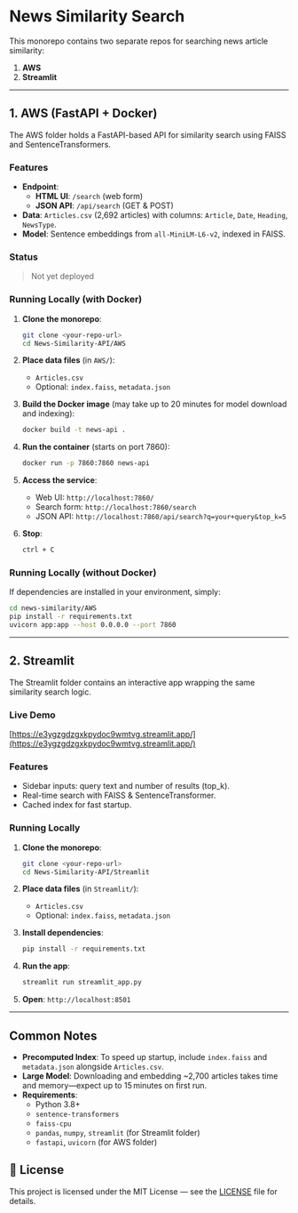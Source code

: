 # News Similarity Search

This monorepo contains two separate repos for searching news article similarity:

1. **AWS**
2. **Streamlit**

---

## 1. AWS (FastAPI + Docker)

The AWS folder holds a FastAPI-based API for similarity search using FAISS and SentenceTransformers.

### Features

- **Endpoint**:
  - **HTML UI**: `/search` (web form)
  - **JSON API**: `/api/search` (GET & POST)
- **Data**: `Articles.csv` (2,692 articles) with columns: `Article`, `Date`, `Heading`, `NewsType`.
- **Model**: Sentence embeddings from `all-MiniLM-L6-v2`, indexed in FAISS.

### Status

> Not yet deployed

### Running Locally (with Docker)

1. **Clone the monorepo**:
   ```bash
   git clone <your-repo-url>
   cd News-Similarity-API/AWS
   ```
2. **Place data files** (in `AWS/`):
   - `Articles.csv`
   - Optional: `index.faiss`, `metadata.json`

3. **Build the Docker image** (may take up to 20 minutes for model download and indexing):
   ```bash
   docker build -t news-api .
   ```

4. **Run the container** (starts on port 7860):
   ```bash
   docker run -p 7860:7860 news-api
   ```

5. **Access the service**:
   - Web UI: `http://localhost:7860/`
   - Search form: `http://localhost:7860/search`
   - JSON API: `http://localhost:7860/api/search?q=your+query&top_k=5`

6. **Stop**:
   ```bash
   ctrl + C
   ```

### Running Locally (without Docker)

If dependencies are installed in your environment, simply:

```bash
cd news-similarity/AWS
pip install -r requirements.txt
uvicorn app:app --host 0.0.0.0 --port 7860
```

---

## 2. Streamlit

The Streamlit folder contains an interactive app wrapping the same similarity search logic.

### Live Demo

[https://e3ygzgdzgxkpydoc9wmtvg.streamlit.app/](https://e3ygzgdzgxkpydoc9wmtvg.streamlit.app/)

### Features

- Sidebar inputs: query text and number of results (top_k).
- Real-time search with FAISS & SentenceTransformer.
- Cached index for fast startup.

### Running Locally

1. **Clone the monorepo**:
   ```bash
   git clone <your-repo-url>
   cd News-Similarity-API/Streamlit
   ```
2. **Place data files** (in `Streamlit/`):
   - `Articles.csv`
   - Optional: `index.faiss`, `metadata.json`

3. **Install dependencies**:
   ```bash
   pip install -r requirements.txt
   ```

4. **Run the app**:
   ```bash
   streamlit run streamlit_app.py
   ```

5. **Open**: `http://localhost:8501`

---

## Common Notes

- **Precomputed Index**: To speed up startup, include `index.faiss` and `metadata.json` alongside `Articles.csv`.
- **Large Model**: Downloading and embedding ~2,700 articles takes time and memory—expect up to 15 minutes on first run.
- **Requirements**:
  - Python 3.8+
  - `sentence-transformers`
  - `faiss-cpu`
  - `pandas`, `numpy`, `streamlit` (for Streamlit folder)
  - `fastapi`, `uvicorn` (for AWS folder)

## 📜 License

This project is licensed under the MIT License — see the [LICENSE](LICENSE) file for details.
